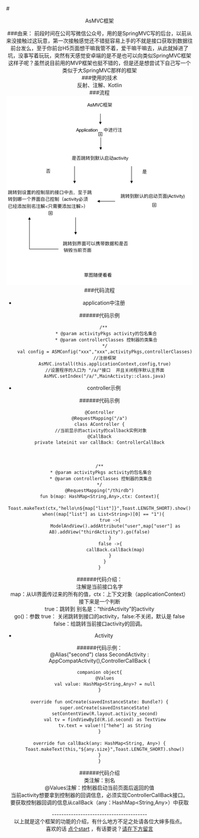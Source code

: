 #<center>AsMVC框架

###由来：
前段时间在公司写微信公众号，用的是SpringMVC写的后台，以前从来没接触过这玩意，第一次接触感觉还不错挺容易上手的不就是接口获取到数据往前台发么，至于你前台H5页面想干嘛我管不着，爱干嘛干嘛去，从此就掉进了坑，没事写着玩玩，突然有天感觉安卓端的是不是也可以向类似SpringMVC框架这样子呢？虽然说目前用的MVP框架也挺不错的，但是还是想尝试下自己写一个类似于大SpringMVC那样的框架<br>
###使用的技术<br>
反射、注解、Kotlin
<br>
###流程<br>
![](https://github.com/waws80/ASpringMVC/blob/master/AsMVC%E6%A1%86%E6%9E%B6.png?raw=true)
<br>
###代码流程

* application中注册<br>

######代码示例

       /**
         * @param activityPkgs activity的包名集合
         * @param controllerClasses 控制器的类集合
         */	
        val config = ASMConfig("xxx","xxx",activityPkgs,controllerClasses)
        //注册框架
        AsMVC.install(this.applicationContext,config,true)
        //设置程序的入口为 "/a/"接口  并且关闭程序默认主界面
        AsMVC.setIndex("/a/",MainActivity::class.java)
* controller示例<br>

######代码示例

    @Controller
    @RequestMapping("/a")
    class AController {
	 //当前显示的activity的callback实例对象
    @CallBack
    private lateinit var callBack: ControllerCallBack



    /**
     * @param activityPkgs activity的包名集合
     * @param controllerClasses 控制器的类集合
     */	
	@RequestMapping("/thirdb")
    fun b(map: HashMap<String,Any>,ctx: Context){
        Toast.makeText(ctx,"hello\n${map["list"]}",Toast.LENGTH_SHORT).show()
       when((map["list"] as List<String>)[0] == "1"){
            true ->{
                ModelAndView().addAttribute("user",map["user"] as AB).addView("thirdActivity").go(false)
            }
            false ->{
                callBack.callBack(map)
            }
        }
    }
######代码介绍：<br>
  注解是当前接口名字<br>
  map：从UI界面传过来的所有的值，ctx：上下文对象（applicationContext）<br>
  接下来是一个判断<br>
  true：跳转到 别名是：“thirdActivity”的activity<br>
  go()：参数 true： 关闭跳转到接口的activity，false:不关闭，默认是 false<br>
  false：给跳转当前接口activity的回调。
  
* Activity<br>
 
######代码示例：<br>
	@Alias("second")
	class SecondActivity : 	AppCompatActivity(),ControllerCallBack {

    companion object{
        @Values
        val value: HashMap<String,Any>? = null
    }

    override fun onCreate(savedInstanceState: Bundle?) {
        super.onCreate(savedInstanceState)
        setContentView(R.layout.activity_second)
        val tv = findViewById(R.id.second) as TextView
        tv.text = value!!["hehe"] as String
    }

    override fun callBack(any: HashMap<String, Any>) {
        Toast.makeText(this,"${any.size}",Toast.LENGTH_SHORT).show()
    }
	}
######代码介绍<br>
类注解：别名<br>
@Values注解：控制器启动当前页面后返回的值<br>
当前activity想要拿到控制器的回调信息，必须实现ControllerCallBack接口。<br>
要获取控制器回调的信息从callBack（any：HashMap<String,Any>）中获取

----------------------------------------<br>
以上就是这个框架的功能的介绍，有什么地方不足之处请各位大婶多指点。<br>喜欢的话 [点个start](https://github.com/waws80/ASpringMVC) ，有话要说？[请在下方留言](#)


  
 
         